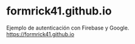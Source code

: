# formrick41.github.io
Ejemplo de autenticación con Firebase y Google.
https://formrick41.github.io
